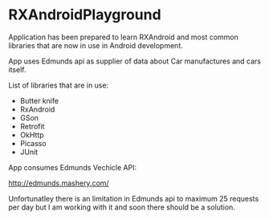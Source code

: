 # RXAndroidPlayground
Application has been prepared to learn RXAndroid and most common libraries that are now in use in Android development.

App uses Edmunds api as supplier of data about Car manufactures and cars itself.

List of libraries that are in use:
- Butter knife
- RxAndroid
- GSon
- Retrofit
- OkHttp
- Picasso
- JUnit

App consumes Edmunds Vechicle API:

http://edmunds.mashery.com/


Unfortunatley there is an limitation in Edmunds api to maximum 25 requests per day but I am working with it and soon there should be a solution.
